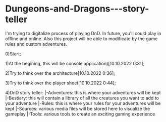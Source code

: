 # Dungeons-and-Dragons---story-teller
I'm trying to digitalize process of playing DnD. In future, you'll could play in offline and online. Also this project will be able to modificate by the game rules and custom adventures.

0)Start;

1)At the begining, this will be console application)[10.10.2022 0:31];

2)Try to think over the arсhitecture[10.10.2022 0:36];

3)Try to think over the player sheet[10.10.2022 0:44];

4)DnD story teller:
    |-Adventures: this is where your adventures will be kept
    |-Bestiary: this will contain a library of all the creatures you want to add to your adventure
    |-Rules: this is where your rules for your adventures will be kept
    |-Sources: various media files will be stored here to visualize the gameplay
    |-Tools: various tools to create an exciting gaming experience